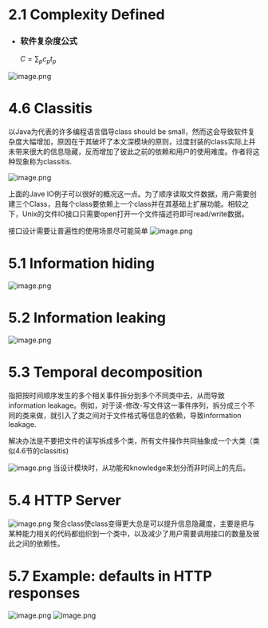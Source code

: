# 2.1 Complexity Defined
* ### 软件复杂度公式
	$C = \sum_{p}{c_{p}t_{p}}$
	
![image.png](https://raw.githubusercontent.com/lj970926/image-hosting/master/images/20241212153540.png)
# 4.6 Classitis
以Java为代表的许多编程语言倡导class should be small，然而这会导致软件复杂度大幅增加，原因在于其破坏了本文深模块的原则，过度封装的class实际上并未带来很大的信息隐藏，反而增加了彼此之前的依赖和用户的使用难度。作者将这种现象称为classitis.

![image.png](https://raw.githubusercontent.com/lj970926/image-hosting/master/images/20241213102421.png)

上面的Jave IO例子可以很好的概况这一点。为了顺序读取文件数据，用户需要创建三个Class，且每个class要依赖上一个class并在其基础上扩展功能。相较之下，Unix的文件IO接口只需要open打开一个文件描述符即可read/write数据。

接口设计需要让普遍性的使用场景尽可能简单
![image.png](https://raw.githubusercontent.com/lj970926/image-hosting/master/images/20241213104018.png)

# 5.1 Information hiding

![image.png](https://raw.githubusercontent.com/lj970926/image-hosting/master/images/20241213113403.png)
# 5.2 Information leaking
![image.png](https://raw.githubusercontent.com/lj970926/image-hosting/master/images/20241216001727.png)
# 5.3 Temporal decomposition
指把按时间顺序发生的多个相关事件拆分到多个不同类中去，从而导致information leakage。例如，对于读-修改-写文件这一事件序列，拆分成三个不同的类来做，就引入了类之间对于文件格式等信息的依赖，导致information leakage.

解决办法是不要把文件的读写拆成多个类，所有文件操作共同抽象成一个大类（类似4.6节的classitis)

![image.png](https://raw.githubusercontent.com/lj970926/image-hosting/master/images/20241216122032.png)
当设计模块时，从功能和knowledge来划分而非时间上的先后。
# 5.4 HTTP Server
![image.png](https://raw.githubusercontent.com/lj970926/image-hosting/master/images/20241217194035.png)
聚合class使class变得更大总是可以提升信息隐藏度，主要是把与某种能力相关的代码都组织到一个类中，以及减少了用户需要调用接口的数量及彼此之间的依赖性。
# 5.7 Example: defaults in HTTP responses
![image.png](https://raw.githubusercontent.com/lj970926/image-hosting/master/images/20241218111743.png)
![image.png](https://raw.githubusercontent.com/lj970926/image-hosting/master/images/20241218112359.png)
